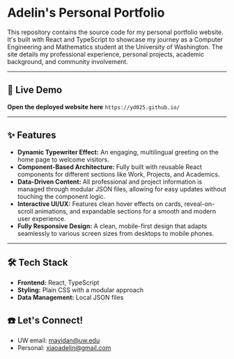 # Adelin's Personal Portfolio

This repository contains the source code for my personal portfolio website. It's built with React and TypeScript to showcase my journey as a Computer Engineering and Mathematics student at the University of Washington. The site details my professional experience, personal projects, academic background, and community involvement.

---

## 🚀 Live Demo

**Open the deployed website here**
`https://yd025.github.io/`

---

## ✨ Features

* **Dynamic Typewriter Effect:** An engaging, multilingual greeting on the home page to welcome visitors.
* **Component-Based Architecture:** Fully built with reusable React components for different sections like Work, Projects, and Academics.
* **Data-Driven Content:** All professional and project information is managed through modular JSON files, allowing for easy updates without touching the component logic.
* **Interactive UI/UX:** Features clean hover effects on cards, reveal-on-scroll animations, and expandable sections for a smooth and modern user experience.
* **Fully Responsive Design:** A clean, mobile-first design that adapts seamlessly to various screen sizes from desktops to mobile phones.

---

## 🛠️ Tech Stack

* **Frontend:** React, TypeScript
* **Styling:** Plain CSS with a modular approach
* **Data Management:** Local JSON files

## ☎️ Let's Connect!

* UW email: mayidan@uw.edu
* Personal: xiaoadelin@gmail.com 